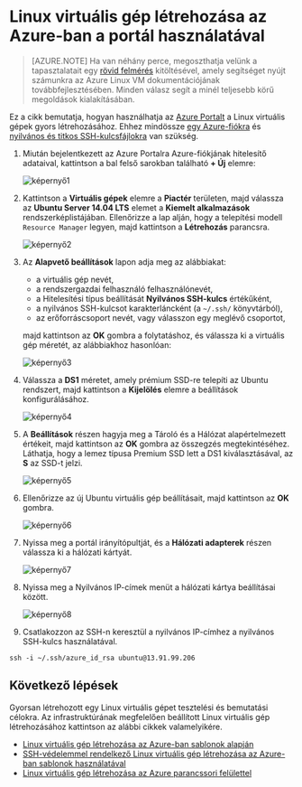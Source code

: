 <properties
    pageTitle="Linux virtuális gép létrehozása az Azure Portal használatával | Microsoft Azure"
    description="Létrehozhat Linux virtuális gépet az Azure Portal használatával."
    services="virtual-machines-linux"
    documentationCenter=""
    authors="vlivech"
    manager="timlt"
    editor=""
    tags="azure-resource-manager"
/>

<tags
    ms.service="virtual-machines-linux"
    ms.workload="infrastructure-services"
    ms.tgt_pltfrm="vm-linux"
    ms.devlang="na"
    ms.topic="hero-article"
    ms.date="08/18/2016"
    ms.author="v-livech"
/>

# Linux virtuális gép létrehozása az Azure-ban a portál használatával

> [AZURE.NOTE] Ha van néhány perce, megoszthatja velünk a tapasztalatait egy [rövid felmérés](https://aka.ms/linuxdocsurvey) kitöltésével, amely segítséget nyújt számunkra az Azure Linux VM dokumentációjának továbbfejlesztésében. Minden válasz segít a minél teljesebb körű megoldások kialakításában.

Ez a cikk bemutatja, hogyan használhatja az [Azure Portalt](https://portal.azure.com/) a Linux virtuális gépek gyors létrehozásához. Ehhez mindössze [egy Azure-fiókra](https://azure.microsoft.com/pricing/free-trial/) és [nyilvános és titkos SSH-kulcsfájlokra](virtual-machines-linux-mac-create-ssh-keys.md) van szükség.


1. Miután bejelentkezett az Azure Portalra Azure-fiókjának hitelesítő adataival, kattintson a bal felső sarokban található **+ Új** elemre:

    ![képernyő1](../media/virtual-machines-linux-quick-create-portal/screen1.png)

2. Kattintson a **Virtuális gépek** elemre a **Piactér** területen, majd válassza az **Ubuntu Server 14.04 LTS** elemet a **Kiemelt alkalmazások** rendszerképlistájában.  Ellenőrizze a lap alján, hogy a telepítési modell `Resource Manager` legyen, majd kattintson a **Létrehozás** parancsra.

    ![képernyő2](../media/virtual-machines-linux-quick-create-portal/screen2.png)

3. Az **Alapvető beállítások** lapon adja meg az alábbiakat:
    - a virtuális gép nevét,
    - a rendszergazdai felhasználó felhasználónevét,
    - a Hitelesítési típus beállítását **Nyilvános SSH-kulcs** értékűként,
    - a nyilvános SSH-kulcsot karakterláncként (a `~/.ssh/` könyvtárból),
    - az erőforráscsoport nevét, vagy válasszon egy meglévő csoportot,

    majd kattintson az **OK** gombra a folytatáshoz, és válassza ki a virtuális gép méretét, az alábbiakhoz hasonlóan:

    ![képernyő3](../media/virtual-machines-linux-quick-create-portal/screen3.png)

4. Válassza a **DS1** méretet, amely prémium SSD-re telepíti az Ubuntu rendszert, majd kattintson a **Kijelölés** elemre a beállítások konfigurálásához.

    ![képernyő4](../media/virtual-machines-linux-quick-create-portal/screen4.png)

5. A **Beállítások** részen hagyja meg a Tároló és a Hálózat alapértelmezett értékeit, majd kattintson az **OK** gombra az összegzés megtekintéséhez.  Láthatja, hogy a lemez típusa Premium SSD lett a DS1 kiválasztásával, az **S** az SSD-t jelzi.

    ![képernyő5](../media/virtual-machines-linux-quick-create-portal/screen5.png)

6. Ellenőrizze az új Ubuntu virtuális gép beállításait, majd kattintson az **OK** gombra.

    ![képernyő6](../media/virtual-machines-linux-quick-create-portal/screen6.png)

7. Nyissa meg a portál irányítópultját, és a **Hálózati adapterek** részen válassza ki a hálózati kártyát.

    ![képernyő7](../media/virtual-machines-linux-quick-create-portal/screen7.png)

8. Nyissa meg a Nyilvános IP-címek menüt a hálózati kártya beállításai között.

    ![képernyő8](../media/virtual-machines-linux-quick-create-portal/screen8.png)

9. Csatlakozzon az SSH-n keresztül a nyilvános IP-címhez a nyilvános SSH-kulcs használatával.

```
ssh -i ~/.ssh/azure_id_rsa ubuntu@13.91.99.206
```

## Következő lépések

Gyorsan létrehozott egy Linux virtuális gépet tesztelési és bemutatási célokra. Az infrastruktúrának megfelelően beállított Linux virtuális gép létrehozásához kattintson az alábbi cikkek valamelyikére.

- [Linux virtuális gép létrehozása az Azure-ban sablonok alapján](virtual-machines-linux-cli-deploy-templates.md)
- [SSH-védelemmel rendelkező Linux virtuális gép létrehozása az Azure-ban sablonok használatával](virtual-machines-linux-create-ssh-secured-vm-from-template.md)
- [Linux virtuális gép létrehozása az Azure parancssori felülettel](virtual-machines-linux-create-cli-complete.md)



<!--HONumber=sep16_HO1-->


